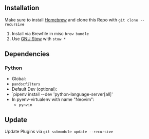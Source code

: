 ## Installation
Make sure to install [Homebrew](https://brew.sh) and clone this Repo with `git clone --recursive`
1. Install via Brewfile in misc `brew bundle`
2. Use [GNU Stow](https://www.gnu.org/software/stow/) with `stow *`

## Dependencies
### Python
- Global:
 - `pandocfilters`
- Default Dev (optional):
 - `pipenv install --dev 'python-language-server[all]'
- In pyenv-virtualenv with name "Neovim":
  - `pynvim`

## Update
Update Plugins via `git submodule update --recursive`
